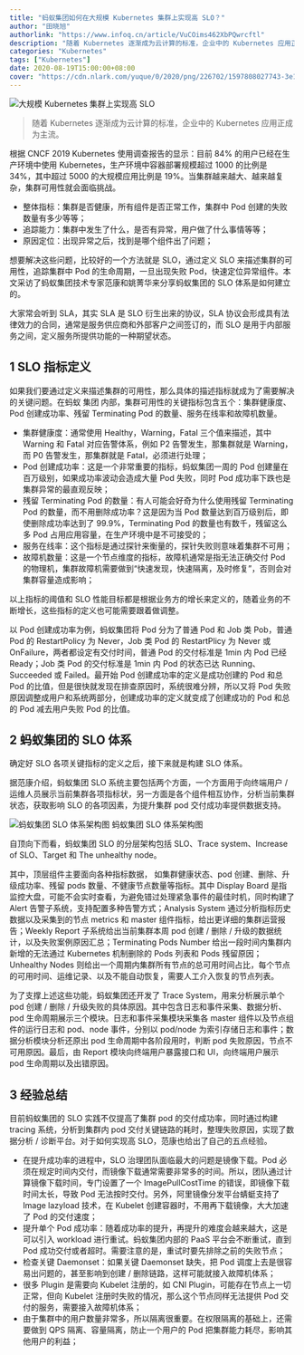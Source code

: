 ```yaml
---
title: "蚂蚁集团如何在大规模 Kubernetes 集群上实现高 SLO？"
author: "田晓旭"
authorlink: "https://www.infoq.cn/article/VuCOims462XbPQwrcftl"
description: "随着 Kubernetes 逐渐成为云计算的标准，企业中的 Kubernetes 应用正成为主流。本文分享蚂蚁集团的 SLO 体系是如何建立的。"
categories: "Kubernetes"
tags: ["Kubernetes"]
date: 2020-08-19T15:00:00+08:00
cover: "https://cdn.nlark.com/yuque/0/2020/png/226702/1597808027743-3e1fed17-c1bc-4c7b-bd6d-4f476ebcc4ff.png"
---
```


![大规模 Kubernetes 集群上实现高 SLO](https://cdn.nlark.com/yuque/0/2020/png/226702/1597400653769-445767e5-10a5-418c-a8c0-f46580a94860.png)

> 随着 Kubernetes 逐渐成为云计算的标准，企业中的 Kubernetes 应用正成为主流。

根据 CNCF 2019 Kubernetes 使用调查报告的显示：目前 84% 的用户已经在生产环境中使用 Kubernetes，生产环境中容器部署规模超过 1000 的比例是 34%，其中超过 5000 的大规模应用比例是 19%。当集群越来越大、越来越复杂，集群可用性就会面临挑战。

- 整体指标：集群是否健康，所有组件是否正常工作，集群中 Pod 创建的失败数量有多少等等；
- 追踪能力：集群中发生了什么，是否有异常，用户做了什么事情等等；
- 原因定位：出现异常之后，找到是哪个组件出了问题；

想要解决这些问题，比较好的一个方法就是 SLO，通过定义 SLO 来描述集群的可用性，追踪集群中 Pod 的生命周期，一旦出现失败 Pod，快速定位异常组件。本文采访了蚂蚁集团技术专家范康和姚菁华来分享蚂蚁集团的 SLO 体系是如何建立的。

大家常会听到 SLA，其实 SLA 是 SLO 衍生出来的协议，SLA 协议会形成具有法律效力的合同，通常是服务供应商和外部客户之间签订的，而 SLO 是用于内部服务之间，定义服务所提供功能的一种期望状态。

## 1 SLO 指标定义

如果我们要通过定义来描述集群的可用性，那么具体的描述指标就成为了需要解决的关键问题。在蚂蚁 集团 内部，集群可用性的关键指标包含五个：集群健康度、Pod 创建成功率、残留 Terminating Pod 的数量、服务在线率和故障机数量。

- 集群健康度：通常使用 Healthy，Warning，Fatal 三个值来描述，其中 Warning 和 Fatal 对应告警体系，例如 P2 告警发生，那集群就是 Warning，而 P0 告警发生，那集群就是 Fatal，必须进行处理；
- Pod 创建成功率：这是一个非常重要的指标，蚂蚁集团一周的 Pod 创建量在百万级别，如果成功率波动会造成大量 Pod 失败，同时 Pod 成功率下跌也是集群异常的最直观反映；
- 残留 Terminating Pod 的数量：有人可能会好奇为什么使用残留 Terminating Pod 的数量，而不用删除成功率？这是因为当 Pod 数量达到百万级别后，即使删除成功率达到了 99.9%，Terminating Pod 的数量也有数千，残留这么多 Pod 占用应用容量，在生产环境中是不可接受的；
- 服务在线率：这个指标是通过探针来衡量的，探针失败则意味着集群不可用；
- 故障机数量：这是一个节点维度的指标，故障机通常是指无法正确交付 Pod 的物理机，集群故障机需要做到“快速发现，快速隔离，及时修复”，否则会对集群容量造成影响；

以上指标的阈值和 SLO 性能目标都是根据业务方的增长来定义的，随着业务的不断增长，这些指标的定义也可能需要跟着做调整。

以 Pod 创建成功率为例，蚂蚁集团将 Pod 分为了普通 Pod 和 Job 类 Pob，普通 Pod 的 RestartPolicy 为 Never，Job 类 Pod 的 RestartPlicy 为 Never 或 OnFailure，两者都设定有交付时间，普通 Pod 的交付标准是 1min 内 Pod 已经 Ready；Job 类 Pod 的交付标准是 1min 内 Pod 的状态已达 Running、Succeeded 或 Failed。最开始 Pod 创建成功率的定义是成功创建的 Pod 和总 Pod 的比值，但是很快就发现在排查原因时，系统很难分辨，所以又将 Pod 失败原因调整成用户和系统两部分，创建成功率的定义就变成了创建成功的 Pod 和总的 Pod 减去用户失败 Pod 的比值。

## 2 蚂蚁集团的 SLO 体系

确定好 SLO 各项关键指标的定义之后，接下来就是构建 SLO 体系。

据范康介绍，蚂蚁集团 SLO 系统主要包括两个方面，一个方面用于向终端用户 / 运维人员展示当前集群各项指标状，另一方面是各个组件相互协作，分析当前集群状态，获取影响 SLO 的各项因素，为提升集群 pod 交付成功率提供数据支持。

![蚂蚁集团 SLO 体系架构图](https://cdn.nlark.com/yuque/0/2020/png/226702/1597400773854-54830375-c738-4ce6-a210-a17a626e92eb.png)
蚂蚁集团 SLO 体系架构图

自顶向下而看，蚂蚁集团 SLO 的分层架构包括 SLO、Trace system、Increase of SLO、Target 和 The unhealthy node。

其中，顶层组件主要面向各种指标数据， 如集群健康状态、pod 创建、删除、升级成功率、残留 pods 数量、不健康节点数量等指标。其中 Display Board 是指监控大盘，可能不会实时查看，为避免错过处理紧急事件的最佳时机，同时构建了 Alert 告警子系统，支持配置多种告警方式；Analysis System 通过分析指标历史数据以及采集到的节点 metrics 和 master 组件指标，给出更详细的集群运营报告；Weekly Report 子系统给出当前集群本周 pod 创建 / 删除 / 升级的数据统计，以及失败案例原因汇总；Terminating Pods Number 给出一段时间内集群内新增的无法通过 Kubernetes 机制删除的 Pods 列表和 Pods 残留原因；Unhealthy Nodes 则给出一个周期内集群所有节点的总可用时间占比，每个节点的可用时间、运维记录、以及不能自动恢复，需要人工介入恢复的节点列表。

为了支撑上述这些功能，蚂蚁集团还开发了 Trace System，用来分析展示单个 pod 创建 / 删除 / 升级失败的具体原因。其中包含日志和事件采集、数据分析、pod 生命周期展示三个模块。日志和事件采集模块采集各 master 组件以及节点组件的运行日志和 pod、node 事件，分别以 pod/node 为索引存储日志和事件；数据分析模块分析还原出 pod 生命周期中各阶段用时，判断 pod 失败原因，节点不可用原因。最后，由 Report 模块向终端用户暴露接口和 UI，向终端用户展示 pod 生命周期以及出错原因。

## 3 经验总结

目前蚂蚁集团的 SLO 实践不仅提高了集群 pod 的交付成功率，同时通过构建 tracing 系统，分析到集群内 pod 交付关键链路的耗时，整理失败原因，实现了数据分析 / 诊断平台。对于如何实现高 SLO，范康也给出了自己的五点经验。

- 在提升成功率的进程中，SLO 治理团队面临最大的问题是镜像下载。Pod 必须在规定时间内交付，而镜像下载通常需要非常多的时间。所以，团队通过计算镜像下载时间，专门设置了一个 ImagePullCostTime 的错误，即镜像下载时间太长，导致 Pod 无法按时交付。另外，阿里镜像分发平台蜻蜓支持了 Image lazyload 技术，在 Kubelet 创建容器时，不用再下载镜像，大大加速了 Pod 的交付速度；
- 提升单个 Pod 成功率：随着成功率的提升，再提升的难度会越来越大，这是可以引入 workload 进行重试。蚂蚁集团内部的 PaaS 平台会不断重试，直到 Pod 成功交付或者超时。需要注意的是，重试时要先排除之前的失败节点；
- 检查关键 Daemonset：如果关键 Daemonset 缺失，把 Pod 调度上去是很容易出问题的，甚至影响到创建 / 删除链路，这样可能就接入故障机体系；
- 很多 Plugin 是需要向 Kubelet 注册的，如 CNI Plugin，可能存在节点上一切正常，但向 Kubelet 注册时失败的情况，那么这个节点同样无法提供 Pod 交付的服务，需要接入故障机体系；
- 由于集群中的用户数量非常多，所以隔离很重要。在权限隔离的基础上，还需要做到 QPS 隔离、容量隔离，防止一个用户的 Pod 把集群能力耗尽，影响其他用户的利益；
